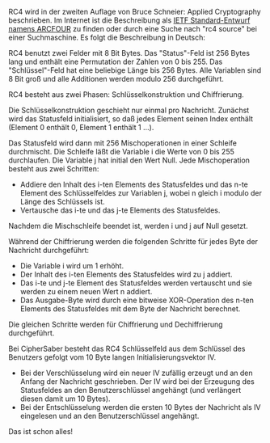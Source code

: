 RC4 wird in der zweiten Auflage von Bruce Schneier: Applied Cryptography
beschrieben. Im Internet ist die Beschreibung als [IETF Standard-Entwurf
namens
ARCFOUR](http://search.ietf.org/internet-drafts/draft-kaukonen-cipher-arcfour-03.txt)
zu finden oder durch eine Suche nach "rc4 source" bei einer
Suchmaschine. Es folgt die Beschreibung in Deutsch:

RC4 benutzt zwei Felder mit 8 Bit Bytes. Das "Status"-Feld ist 256
Bytes lang und enthält eine Permutation der Zahlen von 0 bis 255. Das
\"Schlüssel\"-Feld hat eine beliebige Länge bis 256 Bytes. Alle
Variablen sind 8 Bit groß und alle Additionen werden modulo 256
durchgeführt.

RC4 besteht aus zwei Phasen: Schlüsselkonstruktion und Chiffrierung.

Die Schlüsselkonstruktion geschieht nur einmal pro Nachricht. Zunächst
wird das Statusfeld initialisiert, so daß jedes Element seinen Index
enthält (Element 0 enthält 0, Element 1 enthält 1 ...).

Das Statusfeld wird dann mit 256 Mischoperationen in einer Schleife
durchmischt. Die Schleife läßt die Variable i die Werte von 0 bis 255
durchlaufen. Die Variable j hat initial den Wert Null. Jede
Mischoperation besteht aus zwei Schritten:

-   Addiere den Inhalt des i-ten Elements des Statusfeldes und das
    n-te Element des Schlüsselfeldes zur Variablen j, wobei n gleich i
    modulo der Länge des Schlüssels ist.
-   Vertausche das i-te und das j-te Elements des Statusfeldes.

Nachdem die Mischschleife beendet ist, werden i und j auf Null
gesetzt.

Während der Chiffrierung werden die folgenden Schritte für jedes Byte
der Nachricht durchgeführt:

-   Die Variable i wird um 1 erhöht.
-   Der Inhalt des i-ten Elements des Statusfeldes wird zu j addiert.
-   Das i-te und j-te Element des Statusfeldes werden vertauscht und
    sie werden zu einem neuen Wert n addiert.
-   Das Ausgabe-Byte wird durch eine bitweise XOR-Operation des n-ten
    Elements des Statusfeldes mit dem Byte der Nachricht berechnet.

Die gleichen Schritte werden für Chiffrierung und Dechiffrierung
durchgeführt.

Bei CipherSaber besteht das RC4 Schlüsselfeld aus dem Schlüssel des
Benutzers gefolgt vom 10 Byte langen Initialisierungsvektor IV.

-   Bei der Verschlüsselung wird ein neuer IV zufällig erzeugt und an
    den Anfang der Nachricht geschrieben. Der IV wird bei der
    Erzeugung des Statusfeldes an den Benutzerschlüssel angehängt (und
    verlängert diesen damit um 10 Bytes).
-   Bei der Entschlüsselung werden die ersten 10 Bytes der Nachricht
    als IV eingelesen und an den Benutzerschlüssel angehängt.

Das ist schon alles!
